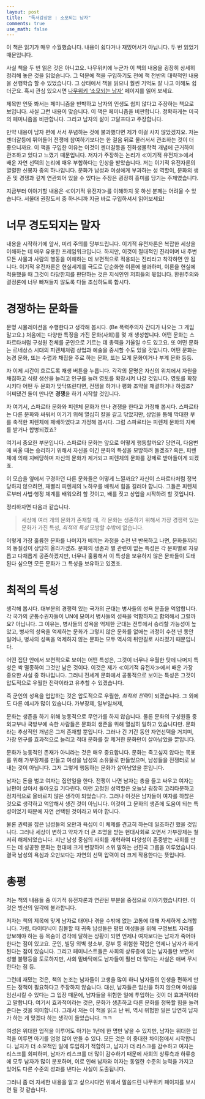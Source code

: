 ```yaml
---
layout: post
title:  "독서감상문 : 소모되는 남자"
comments: true
use_math: false
---
```


이 책은 읽기가 매우 수월했습니다.
내용이 쉽다거나 재밌어서가 아닙니다.
두 번 읽었기 때문입니다.

사실 책을 두 번 읽은 것은 아니고요.
나무위키에 누군가 이 책의 내용을 굉장히 상세히 정리해 놓은 것을 읽었습니다.
그 덕분에 책을 구입하기도 전에 책 전반의 대략적인 내용을 선행학습 할 수 있었습니다.
그 상태에서 책을 읽으니 훨씬 기억도 잘 나고 이해도 쉽더군요.
혹시 관심 있으시면 [나무위키 ‘소모되는 남자’](https://namu.wiki/w/%EC%86%8C%EB%AA%A8%EB%90%98%EB%8A%94%20%EB%82%A8%EC%9E%90) 페이지를 읽어 보세요.

제목만 언뜻 봐서는 페미니즘을 반박하고 남자의 인생도 쉽지 않다고 주장하는 책으로 보입니다.
사실 그런 내용이 맞습니다.
이 책은 페미니즘을 비판합니다.
정확하게는 미국의 페미니즘을 비판합니다.
그리고 남자의 삶이 고달프다고 주장합니다.

만약 내용이 남자 편에 서서 푸념하는 것에 불과했다면 제가 이걸 사지 않았겠지요.
저는 젠더갈등에 뛰어들어 전쟁에 참여하기보다는 한 걸음 뒤로 물러서서 관조하는 것이 더 좋으니까요.
이 책을 구입한 이유는 이것이 젠더갈등을 진화생물학적 개념에 근거하여 관조하고 있다고 느꼈기 때문입니다.
저자가 주장하는 논리가 ≪이기적 유전자≫에서 배운 자연 선택의 논리에 매우 부합하다는 인상을 받았습니다.
저는 이기적 유전자론의 열렬한 신봉자 중의 하나입니다.
문화가 남성과 여성에게 부과하는 성 역할이, 문화의 생존 및 경쟁과 깊게 연관되어 있을 수 있다는 주장은 굉장히 흥미를 당기는 주제였습니다.

지금부터 이야기할 내용은 ≪이기적 유전자≫를 이해하지 못 하신 분께는 어려울 수 있습니다.
서울대 권장도서 중 하나니까 지금 바로 구입하셔서 읽어보세요!

# 너무 경도되지는 말자

내용을 시작하기에 앞서, 미리 주의를 당부드립니다.
이기적 유전자론은 복잡한 세상을 이해하는 데 매우 유용한 프레임워크입니다.
하지만, 이것이 절대적인 진리이며 내 주변 모든 사물과 사람의 행동을 이해하는 데 보편적으로 적용되는 진리라고 착각하면 안 됩니다.
이기적 유전자론은 현실세계를 극도로 단순화한 이론에 불과하며, 이론을 현실에 적용했을 때 그것이 타당한지를 판단하는 것은 지식인인 저희들의 몫입니다.
환원주의와 결정론에 너무 빠져들지 않도록 다들 조심하도록 합시다.

# 경쟁하는 문화들

문명 시뮬레이션을 수행한다고 생각해 봅시다.
(Be 폭력주의자 간디가 나오는 그 게임 말고요.)
처음에는 다양한 특징을 가진 문화(사회)를 몇 개 생성합니다.
어떤 문화는 스파르타처럼 구성원 전체를 군인으로 기르는 데 총력을 기울일 수도 있고요.
또 어떤 문화는 르네상스 시대의 피렌체처럼 상업과 예술을 중시할 수도 있을 것입니다.
어떤 문화는 농경 문화, 또는 수렵과 채집을 주로 하는 문화, 또는 모계 문화이거나 부계 문화 등등.

자 이제 시간이 흐르도록 재생 버튼을 누릅니다.
각각의 문명은 자신의 위치에서 자원을 채집하고 식량 생산을 늘리고 인구를 늘려 영토를 확장시켜 나갈 것입니다.
영토를 확장시키다 어떤 두 문화가 맞닥뜨린다면, 전쟁을 하거나 평화 조약을 채결하거나 하겠죠?
어찌됐건 둘이 만나면 **경쟁**을 하기 시작할 것입니다.

자 여기서, 스파르타 문화와 피렌체 문화가 만나 경쟁을 한다고 가정해 봅시다.
스파르타는 다른 문화와 싸워서 이기기 위해 열심히 칼을 갈고 닦았지만, 상업을 통해 막대한 부를 축적한 피렌체에 패배하였다고 가정해 봅시다.
그럼 스파르타는 피렌체 문화의 지배를 받거나 합병되겠죠?

여기서 중요한 부분입니다.
스파르타 문화는 앞으로 어떻게 행동할까요?
당연히, 다음번에 싸울 때는 승리하기 위해서 자신을 이긴 문화의 특성을 모방하려 들겠죠?
혹은, 피렌체에 의해 지배당하며 자신의 문화가 제거되고 피렌체의 문화를 강제로 받아들이게 되겠죠.

이 모습을 옆에서 구경하던 다른 문화들은 어떻게 느낄까요?
자신이 스파르타처럼 정복당하지 않으려면, 재빨리 피렌체의 노하우를 배워서 힘을 길러야 합니다.
그들은 피렌체로부터 사법·행정 체계를 배워오려 할 것이고, 배를 짓고 상업을 시작하려 할 것입니다.

정리하자면 다음과 같습니다.

> 세상에 여러 개의 문화가 존재할 때, 각 문화는 생존하기 위해서 가장 경쟁력 있는 문화가 가진 특성, *최적의 특성* 모방할 수밖에 없습니다.

이렇게 가장 훌륭한 문화를 나머지가 베끼는 과정을 수천 년 반복하고 나면, 문화들끼리의 동질성이 상당히 올라가겠죠.
문화의 생존과 별 관련이 없는 특성은 각 문화별로 자유롭고 다채롭게 공존하겠지만, 너무나 훌륭해서 이 특성을 보유하지 않은 문화들이 도태된다 싶으면 모든 문화가 그 특성을 보유하고 있겠죠.

# 최적의 특성

생각해 봅시다.
대부분의 경쟁력 있는 국가의 군대는 병사들의 성욕 분출을 억압합니다.
각 국가의 군통수권자들이 UN에 모여서 병사들의 성욕을 억합하자고 합의해서 그럴까요?
아닙니다.
그 이유는, 병사들의 성욕을 억제한 군대는 전투에서 승리할 가능성이 높았고, 병사의 성욕을 억제하는 문화가 그렇지 않은 문화를 없애는 과정이 수천 년 동안 일어나, 병사의 성욕을 억제하지 않는 문화는 모두 역사의 뒤안길로 사라졌기 때문입니다.

어떤 집단 안에서 보편적으로 보이는 어떤 특성은, 그것이 너무나 우월한 탓에 나머지 특성은 싹 멸종하여 그것만 남은 것이다.
이것은 제가 ≪이기적 유전자≫에서 배운 가장 중요한 사실 중 하나입니다.
그러니 전세계 문화에서 공통적으로 보이는 특성은 그것이 압도적으로 우월한 전략이라고 유추할 수 있겠습니다.

즉 군인의 성욕을 업압하는 것은 압도적으로 우월한, *최적의 전략*이 되겠습니다.
그 외에도 다른 예시가 많이 있습니다.
가부장제, 일부일처제,

문화는 생존을 하기 위해 능동적으로 무언가를 하지 않습니다.
물론 문화의 구성원들 중 외교부나 국방부에 속한 사람들은 문화의 생존을 위해 열심히 일하고 있습니다만.
문화라는 추상적인 개념은 그저 존재할 뿐입니다.
그러나 긴 기간 동안 자연선택을 거치며, 가장 인구를 효과적으로 늘리고 적대 문화를 잘 제거한 문화만이 살아남았을 뿐입니다.

문화가 능동적인 존재가 아니라는 것은 매우 중요합니다.
문화는 죽고싶지 않다는 목표를 위해 가부장제를 만들고 여성을 남성의 소유물로 만들었으며, 남성들을 전쟁터로 보내는 것이 아닙니다.
그저 그렇게 행동하는 문화가 살아남았을 뿐입니다.

남자는 돈을 벌고 여자는 집안일을 한다.
전쟁이 나면 남자는 총을 들고 싸우고 여자는 남편이 살아서 돌아오길 기다린다.
이런 고정된 성역할은 오늘날 굉장히 고리타분하고 정치적으로 올바르지 않은 생각이 되었습니다.
그러나 이것은 남자들이 여자를 하찮은 것으로 생각하고 억압해서 생긴 것이 아닙니다.
이것이 그 문화의 생존에 도움이 되는 특성이었기 때문에 자연 선택된 것이라고 봐야 합니다.

물론 권력을 잡은 남성들의 오만과 욕심이 이 체제를 견고히 하는데 일조하긴 했을 것입니다.
그러나 세상이 변하고 약자가 더 큰 조명을 받는 현대사회로 오면서 가부장제는 철저히 해체되었습니다.
지난 남성 중심의 사회를 개혁하여 다양성이 존중받는 사회를 만드는 데 성공한 문화는 현대에 크게 번창하여 소위 말하는 선진국 그룹을 이루었습니다.
결국 남성의 욕심과 오만보다는 자연의 선택 압력이 더 크게 작용한다는 뜻입니다.

# 총평

저는 책의 내용들 중 이기적 유전자론과 연관된 부분을 중점으로 이야기했습니다만.
이것은 빙산의 일각에 불과합니다.

저자는 책의 제목에 맞게 남자로 태어나 겪을 수밖에 없는 고통에 대해 자세하게 소개합니다.
가령, 타이타닉이 침몰할 때 귀족 남성들은 평민 여성들을 위해 구명보트 자리를 양보해야 하는 등 목숨이 경각에 달하는 상황이 되면 언제나 여자보다는 남자가 죽어야 한다는 점이 있고요.
군인, 빌딩 외벽 청소부, 광부 등 위험한 직업은 언제나 남자가 하게 된다는 점이 있습니다.
그리고 페미니스트들은 사회의 상류층에 있는 남자들만 보면서 성별 불평등을 토로하지만, 사회 밑바닥에도 남자들이 훨씬 더 많다는 사실은 애써 무시한다는 점 등.

그런데 재밌는 것은, 책의 논조는 남자들이 고생을 많이 하니 남자들의 인생을 편하게 만드는 정책이 필요하다고 주장하지 않습니다.
대신, 남자들은 임신을 하지 않으며 여성을 임신시킬 수 있다는 그 입장 때문에, 남자들을 위험한 일에 투입하는 것이 더 효과적이라고 말합니다.
여기서 효과적이라는 것은, 문화가 생존하고 다른 문화를 정복할 힘을 늘려준다는 것을 의미합니다.
그래서 저는 이 책을 읽고 난 뒤, 역시 위험한 일은 당연히 남자가 하는 게 맞겠다 하는 생각이 들었습니다. ㅋㅋ

여성은 위대한 업적을 이루어도 아기는 1년에 한 명만 낳을 수 있지만, 남자는 위대한 업적을 이루면 아기를 엄청 많이 만들 수 있다.
모든 것은 이 중대한 차이점에서 시작합니다.
남자가 더 소모적인 일에 투입하기 적합하고, 남자가 더 리스크를 감수하고 여자는 리스크를 회피하며, 남자가 리스크를 더 많이 감수하기 때문에 사회의 상류측과 하류층에 모두 남자가 많이 분포하며, 이로 인해 남자와 여자는 동일한 수준의 능력을 가지고 있어도 다른 수준의 성과를 낸다는 사실이 도출됩니다.

그러니 좀 더 자세한 내용을 알고 싶으시다면 위에서 말씀드린 나무위키 페이지를 보시면 될 것 같습니다.

